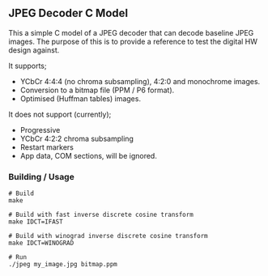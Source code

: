 ## JPEG Decoder C Model

This a simple C model of a JPEG decoder that can decode baseline JPEG images.
The purpose of this is to provide a reference to test the digital HW design against.

It supports;
* YCbCr 4:4:4 (no chroma subsampling), 4:2:0 and monochrome images.
* Conversion to a bitmap file (PPM / P6 format).
* Optimised (Huffman tables) images.

It does not support (currently);
* Progressive
* YCbCr 4:2:2 chroma subsampling
* Restart markers
* App data, COM sections, will be ignored.


### Building / Usage
```
# Build
make

# Build with fast inverse discrete cosine transform
make IDCT=IFAST

# Build with winograd inverse discrete cosine transform
make IDCT=WINOGRAD

# Run
./jpeg my_image.jpg bitmap.ppm
```
